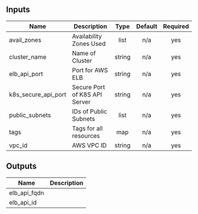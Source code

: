 

<!-- BEGINNING OF PRE-COMMIT-TERRAFORM DOCS HOOK -->
## Inputs

| Name | Description | Type | Default | Required |
|------|-------------|:----:|:-----:|:-----:|
| avail\_zones | Availability Zones Used | list | n/a | yes |
| cluster\_name | Name of Cluster | string | n/a | yes |
| elb\_api\_port | Port for AWS ELB | string | n/a | yes |
| k8s\_secure\_api\_port | Secure Port of K8S API Server | string | n/a | yes |
| public\_subnets | IDs of Public Subnets | list | n/a | yes |
| tags | Tags for all resources | map | n/a | yes |
| vpc\_id | AWS VPC ID | string | n/a | yes |

## Outputs

| Name | Description |
|------|-------------|
| elb\_api\_fqdn |  |
| elb\_api\_id |  |

<!-- END OF PRE-COMMIT-TERRAFORM DOCS HOOK -->